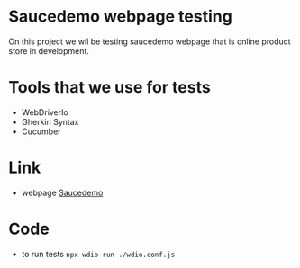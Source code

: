 # Saucedemo webpage testing
On this project we wil be testing saucedemo webpage that is online product store in development.
 
# Tools that we use for tests
* WebDriverIo
* Gherkin Syntax
* Cucumber
# Link
*  webpage [Saucedemo](https://www.saucedemo.com/)
# Code
-  to run tests `npx wdio run ./wdio.conf.js`
